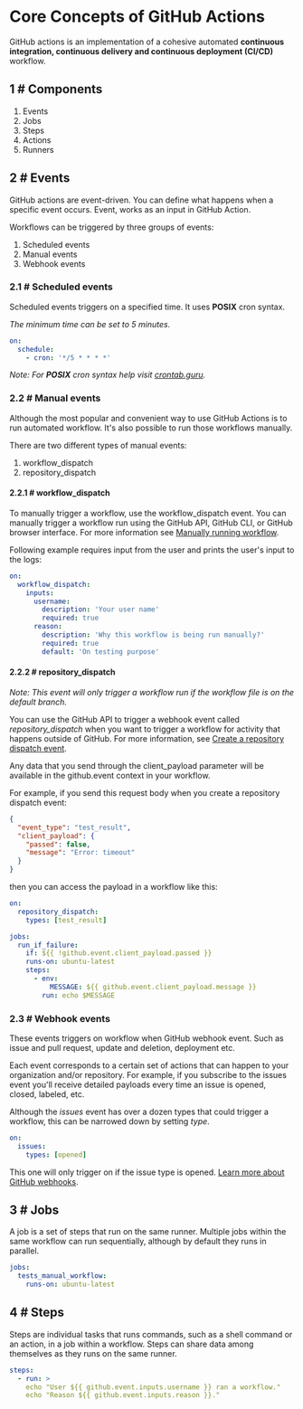 # Core Concepts of GitHub Actions
GitHub actions is an implementation of a cohesive automated **continuous integration, continuous delivery and continuous deployment (CI/CD)** workflow.

## 1 # Components
1. Events
2. Jobs
3. Steps
4. Actions
5. Runners

## 2 # Events
GitHub actions are event-driven. You can define what happens when a specific event occurs. Event, works as an input in GitHub Action.

Workflows can be triggered by three groups of events:
1. Scheduled events
2. Manual events
3. Webhook events

### 2.1 # Scheduled events
Scheduled events triggers on a specified time. It uses **POSIX** cron syntax. 

*The minimum time can be set to 5 minutes.*

```yml
on:
  schedule:
    - cron: '*/5 * * * *'
```
*Note: For **POSIX** cron syntax help visit [crontab.guru](https://crontab.guru).*

### 2.2 # Manual events
Although the most popular and convenient way to use GitHub Actions is to run automated workflow. It's also possible to run those workflows manually.

There are two different types of manual events:
1. workflow_dispatch
2. repository_dispatch

#### 2.2.1 # workflow_dispatch
To manually trigger a workflow, use the workflow_dispatch event. You can manually trigger a workflow run using the GitHub API, GitHub CLI, or GitHub browser interface. For more information see [Manually running workflow](https://docs.github.com/en/actions/managing-workflow-runs/manually-running-a-workflow).

Following example requires input from the user and prints the user's input to the logs:

```yml
on:
  workflow_dispatch:
    inputs:
      username:
        description: 'Your user name'
        required: true
      reason:
        description: 'Why this workflow is being run manually?'
        required: true
        default: 'On testing purpose'
```

#### 2.2.2 # repository_dispatch
*Note: This event will only trigger a workflow run if the workflow file is on the default branch.*

You can use the GitHub API to trigger a webhook event called *repository_dispatch* when you want to trigger a workflow for activity that happens outside of GitHub. For more information, see [Create a repository dispatch event](https://docs.github.com/en/rest/reference/repos#create-a-repository-dispatch-event).

Any data that you send through the client_payload parameter will be available in the github.event context in your workflow. 

For example, if you send this request body when you create a repository dispatch event:

```json
{
  "event_type": "test_result",
  "client_payload": {
    "passed": false,
    "message": "Error: timeout"
  }
}
```

then you can access the payload in a workflow like this:

```yml
on:
  repository_dispatch:
    types: [test_result]

jobs:
  run_if_failure:
    if: ${{ !github.event.client_payload.passed }}
    runs-on: ubuntu-latest
    steps:
      - env:
          MESSAGE: ${{ github.event.client_payload.message }}
        run: echo $MESSAGE
```

### 2.3 # Webhook events
These events triggers on workflow when GitHub webhook event. Such as issue and pull request, update and deletion, deployment etc.

Each event corresponds to a certain set of actions that can happen to your organization and/or repository. For example, if you subscribe to the issues event you'll receive detailed payloads every time an issue is opened, closed, labeled, etc.

Although the *issues* event has over a dozen types that could trigger a workflow, this can be narrowed down by setting *type*.

```yml
on:
  issues:
    types: [opened]
```
This one will only trigger on if the issue type is opened. [Learn more about GitHub webhooks](https://docs.github.com/en/developers/webhooks-and-events/webhooks/creating-webhooks).

## 3 # Jobs
A job is a set of steps that run on the same runner. Multiple jobs within the same workflow can run sequentially, although by default they runs in parallel.

```yml
jobs:
  tests_manual_workflow:
    runs-on: ubuntu-latest
```

## 4 # Steps
Steps are individual tasks that runs commands, such as a shell command or an action, in a job within a workflow. Steps can share data among themselves as they runs on the same runner.

```yml
steps:
  - run: >
    echo "User ${{ github.event.inputs.username }} ran a workflow."
    echo "Reason ${{ github.event.inputs.reason }}."
```